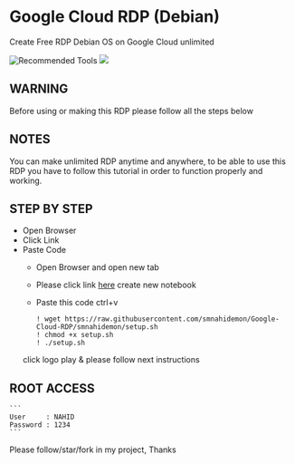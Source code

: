 # Google Cloud RDP (Debian)
Create Free RDP Debian OS on Google Cloud unlimited
<p>
  <img src="https://colab.research.google.com/assets/colab-badge.svg" alt="Recommended Tools"/>
  <img src="https://img.shields.io/badge/Google-RDP-green" />
</p>


## WARNING 
Before using or making this RDP please follow all the steps below

## NOTES
You can make unlimited RDP anytime and anywhere, to be able to use this RDP you have to follow this tutorial in order to function properly and working.

## STEP BY STEP
* Open Browser
* Click Link
* Paste Code
  * Open Browser and open new tab
  * Please click link [here](https://colab.research.google.com/#create=true)
    create new notebook
  * Paste this code ctrl+v
  
    ```shell
    ! wget https://raw.githubusercontent.com/smnahidemon/Google-Cloud-RDP/smnahidemon/setup.sh
    ! chmod +x setup.sh
    ! ./setup.sh
    ```
   click logo play & please follow next instructions
   
## ROOT ACCESS

    ```
    User     : NAHID
    Password : 1234
    ```
Please follow/star/fork in my project,
Thanks
  

